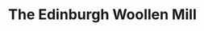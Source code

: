 ---
title: "The Edinburgh Woollen Mill"
url: /pitlochry/the-edinburgh-woollen-mill/
shop: Kleidung
---